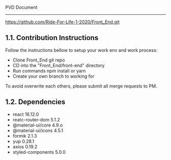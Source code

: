 PVD Document
____________
https://github.com/Ride-For-Life-1-2020/Front_End.git

1.1. Contribution Instructions
------------------------------
Follow the instructions bellow to setup your work env and work process:

- Clone Front_End git repo
- CD into the "Front_End/front-end" directory
- Run commands npm install or yarn 
- Create your own branch to working for

To avoid overwrite each others, please submit all merge requests to PM.

1.2. Dependencies 
------------------
- react 16.12.0
- reatc-router-dom 5.1.2
- @material-ui/core 4.9.o
- @material-ui/icons 4.5.1
- formik 2.1.3
- yup 0.28.1
- axios 0.19.2
- styled-components 5.0.0
